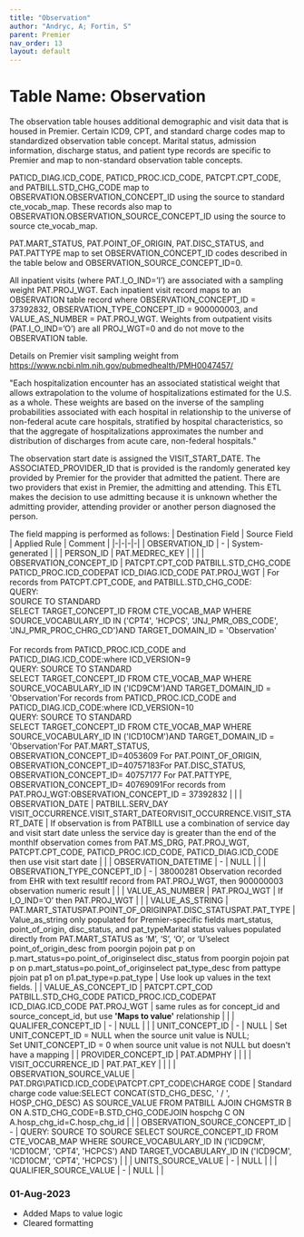 ```yaml
---
title: "Observation"
author: "Andryc, A; Fortin, S"
parent: Premier
nav_order: 13
layout: default
---
```


# Table Name: Observation

The observation table houses additional demographic and visit data that is housed in Premier. Certain ICD9, CPT, and standard charge codes map to standardized observation table concept. Marital status, admission information, discharge status, and patient type records are specific to Premier and map to non-standard observation table concepts. 

PATICD_DIAG.ICD_CODE, PATICD_PROC.ICD_CODE, PATCPT.CPT_CODE, and PATBILL.STD_CHG_CODE map to OBSERVATION.OBSERVATION_CONCEPT_ID using the source to standard cte_vocab_map. These records also map to OBSERVATION.OBSERVATION_SOURCE_CONCEPT_ID using the source to source cte_vocab_map.

PAT.MART_STATUS, PAT.POINT_OF_ORIGIN, PAT.DISC_STATUS, and PAT.PATTYPE map to set OBSERVATION_CONCEPT_ID codes described in the table below and OBSERVATION_SOURCE_CONCEPT_ID=0. 

All inpatient visits (where PAT.I_O_IND=’I’) are associated with a sampling weight PAT.PROJ_WGT. Each inpatient visit record maps to an OBSERVATION table record where OBSERVATION_CONCEPT_ID = 37392832, OBSERVATION_TYPE_CONCEPT_ID = 900000003, and VALUE_AS_NUMBER = PAT.PROJ_WGT. Weights from outpatient visits (PAT.I_O_IND=’O’) are all PROJ_WGT=0 and do not move to the OBSERVATION table.

Details on Premier visit sampling weight from https://www.ncbi.nlm.nih.gov/pubmedhealth/PMH0047457/

"Each hospitalization encounter has an associated statistical weight that allows extrapolation to the volume of hospitalizations estimated for the U.S. as a whole. These weights are based on the inverse of the sampling probabilities associated with each hospital in relationship to the universe of non-federal acute care hospitals, stratified by hospital characteristics, so that the aggregate of hospitalizations approximates the number and distribution of discharges from acute care, non-federal hospitals."

The observation start date is assigned the VISIT_START_DATE. The ASSOCIATED_PROVIDER_ID that is provided is the randomly generated key provided by Premier for the provider that admitted the patient. There are two providers that exist in Premier, the admitting and attending. This ETL makes the decision to use admitting because it is unknown whether the admitting provider, attending provider or another person diagnosed the person.  

 
The field mapping is performed as follows:
| Destination Field | Source Field | Applied Rule | Comment |
|-|-|-|-|
| OBSERVATION_ID | - | System-generated |  |
| PERSON_ID | PAT.MEDREC_KEY |  |  |
| OBSERVATION_CONCEPT_ID | PATCPT.CPT_COD PATBILL.STD_CHG_CODE PATICD_PROC.ICD_CODEPAT ICD_DIAG.ICD_CODE PAT.PROJ_WGT | For records from PATCPT.CPT_CODE, and PATBILL.STD_CHG_CODE: <br> QUERY:<BR> SOURCE TO STANDARD<br>SELECT TARGET_CONCEPT_ID FROM CTE_VOCAB_MAP WHERE SOURCE_VOCABULARY_ID IN ('CPT4', 'HCPCS', 'JNJ_PMR_OBS_CODE', 'JNJ_PMR_PROC_CHRG_CD')AND TARGET_DOMAIN_ID = 'Observation'<br><br>For records from PATICD_PROC.ICD_CODE and PATICD_DIAG.ICD_CODE:where ICD_VERSION=9 <br> QUERY: SOURCE TO STANDARD <br> SELECT TARGET_CONCEPT_ID FROM CTE_VOCAB_MAP WHERE SOURCE_VOCABULARY_ID IN ('ICD9CM')AND TARGET_DOMAIN_ID = 'Observation'For records from PATICD_PROC.ICD_CODE and PATICD_DIAG.ICD_CODE:where ICD_VERSION=10 <br> QUERY: SOURCE TO STANDARD <br> SELECT TARGET_CONCEPT_ID FROM CTE_VOCAB_MAP WHERE SOURCE_VOCABULARY_ID IN ('ICD10CM')AND TARGET_DOMAIN_ID = 'Observation'For PAT.MART_STATUS, OBSERVATION_CONCEPT_ID=4053609 For PAT.POINT_OF_ORIGIN, OBSERVATION_CONCEPT_ID=40757183For PAT.DISC_STATUS, OBSERVATION_CONCEPT_ID= 40757177 For PAT.PATTYPE, OBSERVATION_CONCEPT_ID= 40769091For records from PAT.PROJ_WGT:OBSERVATION_CONCEPT_ID = 37392832 |  |
| OBSERVATION_DATE | PATBILL.SERV_DAY VISIT_OCCURRENCE.VISIT_START_DATEORVISIT_OCCURRENCE.VISIT_START_DATE | If observation is from PATBILL use a combination of service day and visit start date unless the service day is greater than the end of the monthIf observation comes from PAT.MS_DRG, PAT.PROJ_WGT, PATCPT.CPT_CODE, PATICD_PROC.ICD_CODE, PATICD_DIAG.ICD_CODE then use visit start date  |  |
| OBSERVATION_DATETIME | - | NULL |  |
| OBSERVATION_TYPE_CONCEPT_ID | - | 38000281 Observation recorded from EHR with text resultIf record from PAT.PROJ_WGT, then 900000003 observation numeric result |  |
| VALUE_AS_NUMBER | PAT.PROJ_WGT  | If I_O_IND=’O’ then PAT.PROJ_WGT  |  |
| VALUE_AS_STRING | PAT.MART_STATUSPAT.POINT_OF_ORIGINPAT.DISC_STATUSPAT.PAT_TYPE | Value_as_string only populated for Premier-specific fields mart_status, point_of_origin, disc_status, and pat_typeMarital status values populated directly from PAT.MART_STATUS as ‘M’, ‘S’, ‘O’, or ‘U’select point_of_origin_desc from poorgin pojoin pat p on p.mart_status=po.point_of_originselect disc_status from poorgin pojoin pat p on p.mart_status=po.point_of_originselect pat_type_desc from pattype pjoin pat p1 on p1.pat_type=p.pat_type | Use look up values in the text fields.  |
| VALUE_AS_CONCEPT_ID | PATCPT.CPT_COD PATBILL.STD_CHG_CODE PATICD_PROC.ICD_CODEPAT ICD_DIAG.ICD_CODE PAT.PROJ_WGT | same rules as for concept_id and source_concept_id, but use **'Maps to value'** relationship |  |
| QUALIFER_CONCEPT_ID | - | NULL |  |
| UNIT_CONCEPT_ID | - | NULL | Set UNIT_CONCEPT_ID = NULL when the source unit value is NULL;<br>Set UNIT_CONCEPT_ID = 0 when source unit value is not NULL but doesn't have a mapping |
| PROVIDER_CONCEPT_ID | PAT.ADMPHY |  |  |
| VISIT_OCCURRENCE_ID | PAT.PAT_KEY |  |  |
| OBSERVATION_SOURCE_VALUE | PAT.DRG\PATICD.ICD_CODE\PATCPT.CPT_CODE\CHARGE CODE | Standard charge code value:SELECT CONCAT(STD_CHG_DESC, ' / ', HOSP_CHG_DESC) AS SOURCE_VALUE FROM PATBILL AJOIN CHGMSTR B ON A.STD_CHG_CODE=B.STD_CHG_CODEJOIN hospchg C ON A.hosp_chg_id=C.hosp_chg_id |  |
| OBSERVATION_SOURCE_CONCEPT_ID | - | QUERY: SOURCE TO SOURCE SELECT SOURCE_CONCEPT_ID FROM CTE_VOCAB_MAP WHERE SOURCE_VOCABULARY_ID IN ('ICD9CM', 'ICD10CM', 'CPT4', 'HCPCS') AND TARGET_VOCABULARY_ID IN ('ICD9CM', 'ICD10CM', 'CPT4', 'HCPCS') |  |
| UNITS_SOURCE_VALUE | - | NULL |  |
| QUALIFIER_SOURCE_VALUE | - | NULL |  |

### 01-Aug-2023
- Added Maps to value logic
- Cleared formatting

